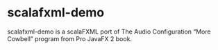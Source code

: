 scalafxml-demo
==============

scalafxml-demo is a scalaFXML port of The Audio Configuration “More Cowbell” program from Pro JavaFX 2 book.
